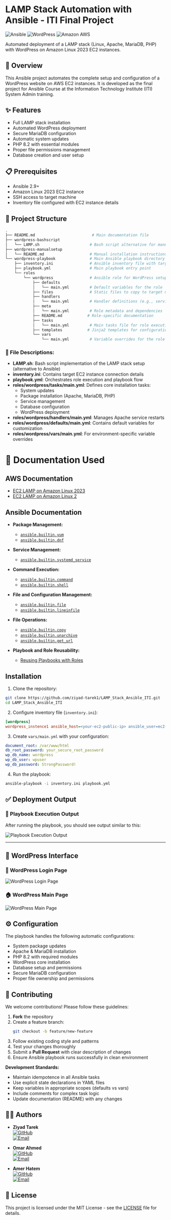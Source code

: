 # LAMP Stack Automation with Ansible - ITI Final Project

![Ansible](https://img.shields.io/badge/ansible-%231A1918.svg?style=for-the-badge&logo=ansible&logoColor=white)
![WordPress](https://img.shields.io/badge/WordPress-%23117AC9.svg?style=for-the-badge&logo=WordPress&logoColor=white)
![Amazon AWS](https://img.shields.io/badge/AWS-%23FF9900.svg?style=for-the-badge&logo=amazon-aws&logoColor=white)

Automated deployment of a LAMP stack (Linux, Apache, MariaDB, PHP) with WordPress on Amazon Linux 2023 EC2 instances.

## 📌 Overview
This Ansible project automates the complete setup and configuration of a WordPress website on AWS EC2 instances. It is developed as the final project for Ansible Course at the Information Technology Institute (ITI) System Admin training.


## ✨ Features
- Full LAMP stack installation
- Automated WordPress deployment
- Secure MariaDB configuration
- Automatic system updates
- PHP 8.2 with essential modules
- Proper file permissions management
- Database creation and user setup

## 📋 Prerequisites
- Ansible 2.9+
- Amazon Linux 2023 EC2 instance
- SSH access to target machine
- Inventory file configured with EC2 instance details


## 📂 Project Structure

```bash
.
├── README.md                         # Main documentation file
├── wordpress-bashscript
│   └── LAMP.sh                      # Bash script alternative for manual LAMP stack setup
├── wordpress-manualsetup
│   └── README.md                    # Manual installation instructions (reference)
└── wordpress-playbook               # Main Ansible playbook directory
    ├── inventory.ini                # Ansible inventory file with target hosts
    ├── playbook.yml                 # Main playbook entry point
    └── roles
        └── wordpress                # Ansible role for WordPress setup
            ├── defaults
            │   └── main.yml         # Default variables for the role
            ├── files                # Static files to copy to target machines
            ├── handlers
            │   └── main.yml         # Handler definitions (e.g., service restarts)
            ├── meta
            │   └── main.yml         # Role metadata and dependencies
            ├── README.md           # Role-specific documentation
            ├── tasks
            │   └── main.yml         # Main tasks file for role execution
            ├── templates           # Jinja2 templates for configuration files
            └── vars
                └── main.yml         # Variable overrides for the role

```

### 📂 File Descriptions:
- **LAMP.sh**: Bash script implementation of the LAMP stack setup (alternative to Ansible)
- **inventory.ini**: Contains target EC2 instance connection details
- **playbook.yml**: Orchestrates role execution and playbook flow
- **roles/wordpress/tasks/main.yml**: Defines core installation tasks:
  - System updates
  - Package installation (Apache, MariaDB, PHP)
  - Service management
  - Database configuration
  - WordPress deployment
- **roles/wordpress/handlers/main.yml**: Manages Apache service restarts
- **roles/wordpress/defaults/main.yml**: Contains default variables for customization
- **roles/wordpress/vars/main.yml**: For environment-specific variable overrides


# 📘 Documentation Used  

## AWS Documentation  
- [EC2 LAMP on Amazon Linux 2023](https://docs.aws.amazon.com/linux/al2023/ug/ec2-lamp-amazon-linux-2023.html)  
- [EC2 LAMP on Amazon Linux 2](https://docs.aws.amazon.com/linux/al2/ug/ec2-lamp-amazon-linux-2.html#prepare-lamp-server)  
## Ansible Documentation  

- **Package Management:**  
  - [`ansible.builtin.yum`](https://docs.ansible.com/ansible/latest/collections/ansible/builtin/yum_module.html)  
  - [`ansible.builtin.dnf`](https://docs.ansible.com/ansible/latest/collections/ansible/builtin/dnf_module.html)  

- **Service Management:**  
  - [`ansible.builtin.systemd_service`](https://docs.ansible.com/ansible/latest/collections/ansible/builtin/systemd_service_module.html)  

- **Command Execution:**  
  - [`ansible.builtin.command`](https://docs.ansible.com/ansible/latest/collections/ansible/builtin/command_module.html)  
  - [`ansible.builtin.shell`](https://docs.ansible.com/ansible/latest/collections/ansible/builtin/shell_module.html)  

- **File and Configuration Management:**  
  - [`ansible.builtin.file`](https://docs.ansible.com/ansible/latest/collections/ansible/builtin/file_module.html)  
  - [`ansible.builtin.lineinfile`](https://docs.ansible.com/ansible/latest/collections/ansible/builtin/lineinfile_module.html)  

- **File Operations:**  
  - [`ansible.builtin.copy`](https://docs.ansible.com/ansible/latest/collections/ansible/builtin/copy_module.html)  
  - [`ansible.builtin.unarchive`](https://docs.ansible.com/ansible/latest/collections/ansible/builtin/unarchive_module.html)  
  - [`ansible.builtin.get_url`](https://docs.ansible.com/ansible/latest/collections/ansible/builtin/get_url_module.html)  

- **Playbook and Role Reusability:**  
  - [Reusing Playbooks with Roles](https://docs.ansible.com/ansible/latest/playbook_guide/playbooks_reuse_roles.html)  

## Installation
1. Clone the repository:
```bash
git clone https://github.com/ziyad-tarek1/LAMP_Stack_Ansible_ITI.git
cd LAMP_Stack_Ansible_ITI
```

2. Configure inventory file (`inventory.ini`):
```ini
[wordpress]
wordpress_instence1 ansible_host=<your-ec2-public-ip> ansible_user=ec2-user
```

3. Create `vars/main.yml` with your configuration:
```yaml
document_root: /var/www/html
db_root_password: your_secure_root_password
wp_db_name: wordpress
wp_db_user: wpuser
wp_db_password: StrongPassword!
```

4. Run the playbook:
```bash
ansible-playbook -i inventory.ini playbook.yml
```
## ✅ Deployment Output  

### 📜 Playbook Execution Output  
After running the playbook, you should see output similar to this:  

![Playbook Execution Output](https://github.com/user-attachments/assets/c4c795b7-2035-4165-bd6c-dcdb381b7175)  

---

## 🎨 WordPress Interface  

### 🔐 WordPress Login Page  
![WordPress Login Page](https://github.com/user-attachments/assets/e2d62494-e606-4dc5-8287-10f466c36fcf)  

### 🏠 WordPress Main Page  
![WordPress Main Page](https://github.com/user-attachments/assets/6c90b9b8-541f-41b2-8a21-d4b7b0cea723)  


## ⚙️ Configuration
The playbook handles the following automatic configurations:
- System package updates
- Apache & MariaDB installation
- PHP 8.2 with required modules
- WordPress core installation
- Database setup and permissions
- Secure MariaDB configuration
- Proper file ownership and permissions

## 🤝 Contributing

We welcome contributions! Please follow these guidelines:

1. **Fork** the repository
2. Create a feature branch:
   ```bash
   git checkout -b feature/new-feature
   ```
3. Follow existing coding style and patterns
4. Test your changes thoroughly
5. Submit a **Pull Request** with clear description of changes
6. Ensure Ansible playbook runs successfully in clean environment

**Development Standards:**
- Maintain idempotence in all Ansible tasks
- Use explicit state declarations in YAML files
- Keep variables in appropriate scopes (defaults vs vars)
- Include comments for complex task logic
- Update documentation (README) with any changes


## 👨‍💻 Authors
- **Ziyad Tarek**  
  [![GitHub](https://img.shields.io/badge/GitHub-ziyad--tarek1-blue)](https://github.com/ziyad-tarek1)  
  [![Email](https://img.shields.io/badge/Email-ziyadtarek180%40gmail.com-red)](mailto:ziyadtarek180@gmail.com)

- **Omar Ahmed**  
  [![GitHub](https://img.shields.io/badge/GitHub-omarahmed-blue)](https://github.com/OmarEltabakh123)  
  [![Email](https://img.shields.io/badge/Email-omarahmed%40gmail.com-red)](mailto:Omar.ahmed.attia123@gmail.com)

- **Amer Hatem**  
  [![GitHub](https://img.shields.io/badge/GitHub-amrhatem-blue)](https://github.com/moraa121212)  
  [![Email](https://img.shields.io/badge/Email-amrhatem%40gmail.com-red)](mailto:amr.hatem2h@gmail.com)

## 📜 License
This project is licensed under the MIT License - see the [LICENSE](LICENSE) file for details.







